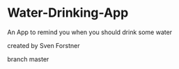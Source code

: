 # Water-Drinking-App
An App to remind you when you should drink some water 


created by Sven Forstner

branch master